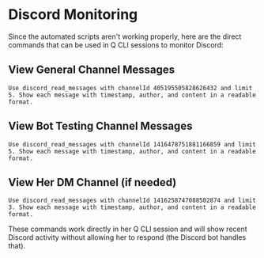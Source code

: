 # Discord Monitoring

Since the automated scripts aren't working properly, here are the direct commands that can be used in Q CLI sessions to monitor Discord:

## View General Channel Messages
```
Use discord_read_messages with channelId 405195505828626432 and limit 5. Show each message with timestamp, author, and content in a readable format.
```

## View Bot Testing Channel Messages  
```
Use discord_read_messages with channelId 1416478751881166859 and limit 5. Show each message with timestamp, author, and content in a readable format.
```

## View Her DM Channel (if needed)
```
Use discord_read_messages with channelId 1416258747088502874 and limit 3. Show each message with timestamp, author, and content in a readable format.
```

These commands work directly in her Q CLI session and will show recent Discord activity without allowing her to respond (the Discord bot handles that).
